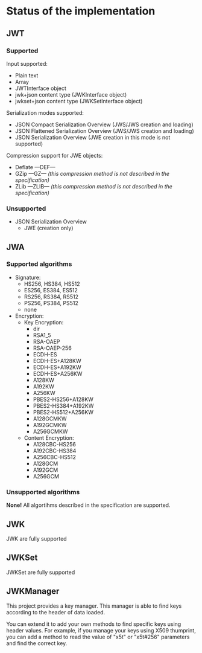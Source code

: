 # Status of the implementation #

## JWT ##

### Supported ###

Input supported:
* Plain text
* Array
* JWTInterface object
* jwk+json content type (JWKInterface object)
* jwkset+json content type (JWKSetInterface object)

Serialization modes supported:
* JSON Compact Serialization Overview (JWS/JWS creation and loading)
* JSON Flattened Serialization Overview (JWS/JWS creation and loading)
* JSON Serialization Overview (JWE creation in this mode is not supported)

Compression support for JWE objects:
* Deflate —DEF—
* GZip —GZ— *(this compression method is not described in the specification)*
* ZLib —ZLIB— *(this compression method is not described in the specification)*

### Unsupported ###

* JSON Serialization Overview
    * JWE (creation only)

## JWA ##

### Supported algorithms ###

* Signature:
    * HS256, HS384, HS512
    * ES256, ES384, ES512
    * RS256, RS384, RS512
    * PS256, PS384, PS512
    * none
* Encryption:
    * Key Encryption:
        * dir
        * RSA1_5
        * RSA-OAEP
        * RSA-OAEP-256
        * ECDH-ES
        * ECDH-ES+A128KW
        * ECDH-ES+A192KW
        * ECDH-ES+A256KW
        * A128KW
        * A192KW
        * A256KW
        * PBES2-HS256+A128KW
        * PBES2-HS384+A192KW
        * PBES2-HS512+A256KW
        * A128GCMKW
        * A192GCMKW
        * A256GCMKW
    * Content Encryption:
        * A128CBC-HS256
        * A192CBC-HS384
        * A256CBC-HS512
        * A128GCM
        * A192GCM
        * A256GCM

### Unsupported algorithms ###

**None!** All algortihms described in the specification are supported.

## JWK ##

JWK are fully supported

## JWKSet ##

JWKSet are fully supported

## JWKManager ##

This project provides a key manager. This manager is able to find keys according to the header of data loaded.

You can extend it to add your own methods to find specific keys using header values. For example, if you manage your keys using X509 thumprint, you can add a method to read the value of "x5t" or "x5t#256" parameters and find the correct key.
